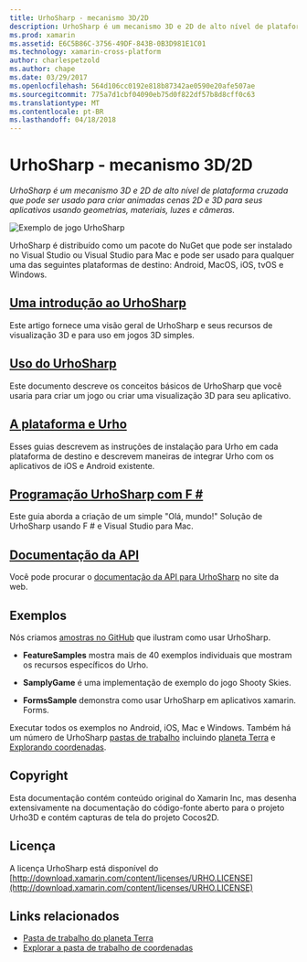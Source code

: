 ```yaml
---
title: UrhoSharp - mecanismo 3D/2D
description: UrhoSharp é um mecanismo 3D e 2D de alto nível de plataforma cruzada que pode ser usado para criar animadas cenas 2D e 3D para seus aplicativos usando geometrias, materiais, luzes e câmeras.
ms.prod: xamarin
ms.assetid: E6C5B86C-3756-49DF-843B-0B3D981E1C01
ms.technology: xamarin-cross-platform
author: charlespetzold
ms.author: chape
ms.date: 03/29/2017
ms.openlocfilehash: 564d106cc0192e818b87342ae0590e20afe507ae
ms.sourcegitcommit: 775a7d1cbf04090eb75d0f822df57b8d8cff0c63
ms.translationtype: MT
ms.contentlocale: pt-BR
ms.lasthandoff: 04/18/2018
---
```

# <a name="urhosharp---3d2d-engine"></a>UrhoSharp - mecanismo 3D/2D

_UrhoSharp é um mecanismo 3D e 2D de alto nível de plataforma cruzada que pode ser usado para criar animadas cenas 2D e 3D para seus aplicativos usando geometrias, materiais, luzes e câmeras._

![Exemplo de jogo UrhoSharp](images/video.gif)

UrhoSharp é distribuído como um pacote do NuGet que pode ser instalado no Visual Studio ou Visual Studio para Mac e pode ser usado para qualquer uma das seguintes plataformas de destino: Android, MacOS, iOS, tvOS e Windows.

## <a name="an-introduction-to-urhosharpgraphics-gamesurhosharpintroductionmd"></a>[Uma introdução ao UrhoSharp](~/graphics-games/urhosharp/introduction.md)

Este artigo fornece uma visão geral de UrhoSharp e seus recursos de visualização 3D e para uso em jogos 3D simples.

## <a name="using-urhosharpgraphics-gamesurhosharpusingmd"></a>[Uso do UrhoSharp](~/graphics-games/urhosharp/using.md)

Este documento descreve os conceitos básicos de UrhoSharp que você usaria para criar um jogo ou criar uma visualização 3D para seu aplicativo.

## <a name="urho-and-your-platformgraphics-gamesurhosharpplatformindexmd"></a>[A plataforma e Urho](~/graphics-games/urhosharp/platform/index.md)

Esses guias descrevem as instruções de instalação para Urho em cada plataforma de destino e descrevem maneiras de integrar Urho com os aplicativos de iOS e Android existente.

## <a name="programming-urhosharp-with-fgraphics-gamesurhosharpfsharpmd"></a>[Programação UrhoSharp com F #](~/graphics-games/urhosharp/fsharp.md)

Este guia aborda a criação de um simple "Olá, mundo!" Solução de UrhoSharp usando F # e Visual Studio para Mac.

## <a name="api-documentationhttpsdeveloperxamarincomapirooturho"></a>[Documentação da API](https://developer.xamarin.com/api/root/Urho/)

Você pode procurar o [documentação da API para UrhoSharp](https://developer.xamarin.com/api/root/Urho/) no site da web.

## <a name="samples"></a>Exemplos

Nós criamos [amostras no GitHub](http://github.com/xamarin/urho-samples) que ilustram como usar UrhoSharp.

- **FeatureSamples** mostra mais de 40 exemplos individuais que mostram os recursos específicos do Urho.

- **SamplyGame** é uma implementação de exemplo do jogo Shooty Skies.

- **FormsSample** demonstra como usar UrhoSharp em aplicativos xamarin. Forms.

Executar todos os exemplos no Android, iOS, Mac e Windows.
Também há um número de UrhoSharp [pastas de trabalho](https://developer.xamarin.com/workbooks/) incluindo [planeta Terra](https://developer.xamarin.com/workbooks/graphics/urhosharp/planetearth/planetearth.workbook) e [Explorando coordenadas](https://developer.xamarin.com/workbooks/graphics/urhosharp/coordinates/ExploringUrhoCoordinates.workbook).

## <a name="copyright"></a>Copyright

Esta documentação contém conteúdo original do Xamarin Inc, mas desenha extensivamente na documentação do código-fonte aberto para o projeto Urho3D e contém capturas de tela do projeto Cocos2D.

## <a name="license"></a>Licença

A licença UrhoSharp está disponível do [http://download.xamarin.com/content/licenses/URHO.LICENSE](http://download.xamarin.com/content/licenses/URHO.LICENSE)

## <a name="related-links"></a>Links relacionados

- [Pasta de trabalho do planeta Terra](https://developer.xamarin.com/workbooks/graphics/urhosharp/planetearth/planetearth.workbook)
- [Explorar a pasta de trabalho de coordenadas](https://developer.xamarin.com/workbooks/graphics/urhosharp/coordinates/ExploringUrhoCoordinates.workbook)
